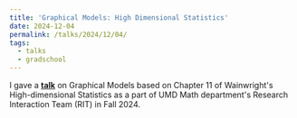 ```yaml
---
title: 'Graphical Models: High Dimensional Statistics'
date: 2024-12-04
permalink: /talks/2024/12/04/
tags:
  - talks
  - gradschool
---
```


I gave a **[talk](../assets/GraphicalModels_Highdim.pdf)** on Graphical Models based on Chapter 11 of Wainwright's High-dimensional Statistics as a part of UMD Math department's Research Interaction Team (RIT) in Fall 2024. 




